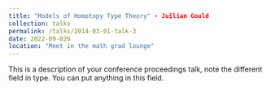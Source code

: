 ```yaml
---
title: "Models of Homotopy Type Theory" - Juilian Gould
collection: talks
permalink: /talks/2014-03-01-talk-3
date: 2022-09-026
location: "Meet in the math grad lounge"
---
```


This is a description of your conference proceedings talk, note the different field in type. You can put anything in this field.
